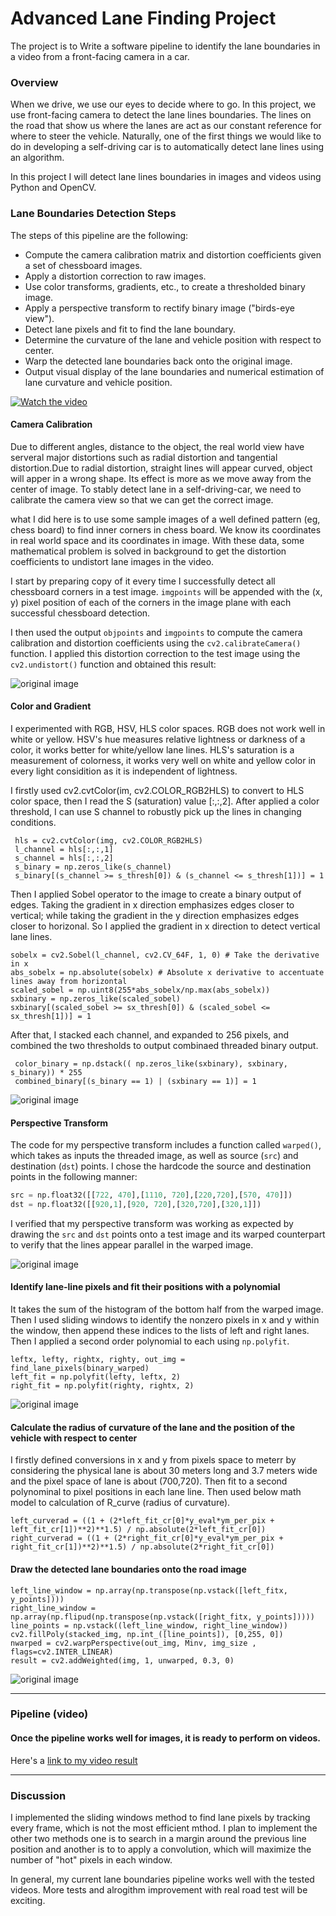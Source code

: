 # **Advanced Lane Finding Project**
The project is to Write a software pipeline to identify the lane boundaries in a video from a front-facing camera in a car. 

### Overview
When we drive, we use our eyes to decide where to go. In this project, we use front-facing camera to detect the lane lines boundaries. The lines on the road that show us where the lanes are act as our constant reference for where to steer the vehicle. Naturally, one of the first things we would like to do in developing a self-driving car is to automatically detect lane lines using an algorithm.

In this project I will detect lane lines boundaries in images and videos using Python and OpenCV. 

### Lane Boundaries Detection Steps
The steps of this pipeline are the following:

* Compute the camera calibration matrix and distortion coefficients given a set of chessboard images.
* Apply a distortion correction to raw images.
* Use color transforms, gradients, etc., to create a thresholded binary image.
* Apply a perspective transform to rectify binary image ("birds-eye view").
* Detect lane pixels and fit to find the lane boundary.
* Determine the curvature of the lane and vehicle position with respect to center.
* Warp the detected lane boundaries back onto the original image.
* Output visual display of the lane boundaries and numerical estimation of lane curvature and vehicle position.

[![Watch the video](https://i.ytimg.com/vi/yFeQ0b3oCmY/hqdefault.jpg?sqp=-oaymwEYCMQBEG5IVfKriqkDCwgBFQAAiEIYAXAB&rs=AOn4CLA3RgTk0x5mh-BBUWb1Uo5FLelMsQ)](https://www.youtube.com/yFeQ0b3oCmY)



#### Camera Calibration

Due to different angles, distance to the object, the real world view have serveral major distortions such as radial distortion and tangential distortion.Due to radial distortion, straight lines will appear curved, object will apper in a wrong shape. Its effect is more as we move away from the center of image.  To stably detect lane in a self-driving-car, we need to calibrate the camera view so that we can get the correct image.

what I did here is to use some sample images of a well defined pattern (eg, chess board) to find inner corners in chess board. We know its coordinates in real world space and  its coordinates in image. With these data, some mathematical problem is solved in background to get the distortion coefficients to undistort lane images in the video.

I start by preparing copy of it every time I successfully detect all chessboard corners in a test image.  `imgpoints` will be appended with the (x, y) pixel position of each of the corners in the image plane with each successful chessboard detection. 

I then used the output `objpoints` and `imgpoints` to compute the camera calibration and distortion coefficients using the `cv2.calibrateCamera()` function.  I applied this distortion correction to the test image using the `cv2.undistort()` function and obtained this result: 

![original image](https://github.com/zmandyhe/advanced-lane-finding/blob/master/output_images/undistorted_image)

#### Color and Gradient 

I experimented with RGB, HSV, HLS color spaces. RGB does not work well in white or yellow. HSV's hue measures relative lightness or darkness of a color, it works better for white/yellow lane lines. HLS's saturation is a measurement of colorness, it works very well on white and yellow color in every light considition as it is independent of lightness.

I firstly used cv2.cvtColor(im, cv2.COLOR_RGB2HLS) to convert to HLS color space, then I read the S (saturation) value [:,:,2]. After applied a color threshold, I can use S channel to robustly pick up the lines in changing conditions.
```
 hls = cv2.cvtColor(img, cv2.COLOR_RGB2HLS)
 l_channel = hls[:,:,1]
 s_channel = hls[:,:,2]
 s_binary = np.zeros_like(s_channel)
 s_binary[(s_channel >= s_thresh[0]) & (s_channel <= s_thresh[1])] = 1
```
Then I applied Sobel operator to the image to create a binary output of edges. Taking the gradient in x direction emphasizes edges closer to vertical; while  taking the gradient in the y direction emphasizes edges closer to horizonal. So I applied the gradient in x direction to detect vertical lane lines.
```
sobelx = cv2.Sobel(l_channel, cv2.CV_64F, 1, 0) # Take the derivative in x
abs_sobelx = np.absolute(sobelx) # Absolute x derivative to accentuate lines away from horizontal
scaled_sobel = np.uint8(255*abs_sobelx/np.max(abs_sobelx))
sxbinary = np.zeros_like(scaled_sobel)
sxbinary[(scaled_sobel >= sx_thresh[0]) & (scaled_sobel <= sx_thresh[1])] = 1
```

After that, I stacked each channel, and expanded to 256 pixels, and combined the two thresholds to output combinaed threaded binary output.
```
 color_binary = np.dstack(( np.zeros_like(sxbinary), sxbinary, s_binary)) * 255
 combined_binary[(s_binary == 1) | (sxbinary == 1)] = 1
 ```
![original image](https://github.com/zmandyhe/advanced-lane-finding/blob/master/output_images/threaded_image)

#### Perspective Transform

The code for my perspective transform includes a function called `warped()`, which takes as inputs the threaded image, as well as source (`src`) and destination (`dst`) points.  I chose the hardcode the source and destination points in the following manner:

```python
src = np.float32([[722, 470],[1110, 720],[220,720],[570, 470]])
dst = np.float32([[920,1],[920, 720],[320,720],[320,1]])
```

I verified that my perspective transform was working as expected by drawing the `src` and `dst` points onto a test image and its warped counterpart to verify that the lines appear parallel in the warped image.

![original image](https://github.com/zmandyhe/advanced-lane-finding/blob/master/output_images/threaded_image)

####  Identify  lane-line pixels and fit their positions with a polynomial

It takes the sum of the histogram of the bottom half from the warped image. Then I used sliding windows to identify the nonzero pixels in x and y within the window, then append these indices to the lists of left and right lanes. Then I applied a second order polynomial to each using `np.polyfit`.
```
leftx, lefty, rightx, righty, out_img = find_lane_pixels(binary_warped)
left_fit = np.polyfit(lefty, leftx, 2)
right_fit = np.polyfit(righty, rightx, 2)
 ```
![original image](https://github.com/zmandyhe/advanced-lane-finding/blob/master/output_images/warped_image)

#### Calculate the radius of curvature of the lane and the position of the vehicle with respect to center

I firstly defined conversions in x and y from pixels space to meterr by considering the physical lane is about 30 meters long and 3.7 meters wide and the pixel space of lane is about (700,720).  Then fit to a second polynominal to pixel positions in each lane line. Then used below math model to calculation of R_curve (radius of curvature).
```
left_curverad = ((1 + (2*left_fit_cr[0]*y_eval*ym_per_pix + left_fit_cr[1])**2)**1.5) / np.absolute(2*left_fit_cr[0])
right_curverad = ((1 + (2*right_fit_cr[0]*y_eval*ym_per_pix + right_fit_cr[1])**2)**1.5) / np.absolute(2*right_fit_cr[0])
```
#### Draw the detected lane boundaries onto the road image
```
left_line_window = np.array(np.transpose(np.vstack([left_fitx, y_points])))
right_line_window = np.array(np.flipud(np.transpose(np.vstack([right_fitx, y_points]))))
line_points = np.vstack((left_line_window, right_line_window))
cv2.fillPoly(stacked_img, np.int_([line_points]), [0,255, 0])
nwarped = cv2.warpPerspective(out_img, Minv, img_size , flags=cv2.INTER_LINEAR)
result = cv2.addWeighted(img, 1, unwarped, 0.3, 0) 
```

![original image](https://github.com/zmandyhe/advanced-lane-finding/blob/master/output_images/data_lane_annoted_image_2)

---

### Pipeline (video)

#### Once the pipeline works well for images, it is ready to perform on videos.

Here's a [link to my video result](./project_video_output.mp4)

---

### Discussion

I implemented the sliding windows method to find lane pixels by tracking every frame, which is not the most efficient mthod. I plan to implement the other two methods one is to search in a margin around the previous line position and another is to to apply a convolution, which will maximize the number of "hot" pixels in each window. 

In general, my current lane boundaries pipeline works well with the tested videos. More tests and alrogithm improvement with real road test will be exciting.
